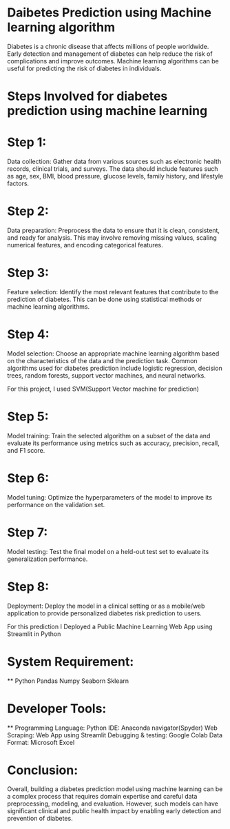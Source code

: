 # Daibetes Prediction using Machine learning algorithm 

Diabetes is a chronic disease that affects millions of people worldwide. Early detection and management of diabetes can help reduce the risk of complications and improve outcomes. Machine learning algorithms can be useful for predicting the risk of diabetes in individuals. 

# Steps Involved for diabetes prediction using machine learning 

# Step 1: 
Data collection: Gather data from various sources such as electronic health records, clinical trials, and surveys. The data should include features such as age, sex, BMI, blood pressure, glucose levels, family history, and lifestyle factors.


# Step 2: 
Data preparation: Preprocess the data to ensure that it is clean, consistent, and ready for analysis. This may involve removing missing values, scaling numerical features, and encoding categorical features.

# Step 3: 
Feature selection: Identify the most relevant features that contribute to the prediction of diabetes. This can be done using statistical methods or machine learning algorithms.

# Step 4:
Model selection: Choose an appropriate machine learning algorithm based on the characteristics of the data and the prediction task. Common algorithms used for diabetes prediction include logistic regression, decision trees, random forests, support vector machines, and neural networks.

For this project, I used SVM(Support Vector machine for prediction)

# Step 5:
Model training: Train the selected algorithm on a subset of the data and evaluate its performance using metrics such as accuracy, precision, recall, and F1 score.

# Step 6:
Model tuning: Optimize the hyperparameters of the model to improve its performance on the validation set.

# Step 7: 
Model testing: Test the final model on a held-out test set to evaluate its generalization performance.

# Step 8: 
Deployment: Deploy the model in a clinical setting or as a mobile/web application to provide personalized diabetes risk prediction to users. 

For this prediction I Deployed a Public Machine Learning Web App using Streamlit in Python


# System Requirement: 
** 
Python
Pandas 
Numpy
Seaborn
Sklearn


# Developer Tools: 
**
Programming Language: Python
IDE: Anaconda navigator(Spyder)
Web Scraping: Web App using Streamlit 
Debugging & testing: Google Colab 
Data Format: Microsoft Excel 



# Conclusion: 
Overall, building a diabetes prediction model using machine learning can be a complex process that requires domain expertise and careful data preprocessing, modeling, and evaluation. However, such models can have significant clinical and public health impact by enabling early detection and prevention of diabetes.
